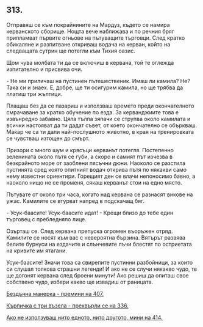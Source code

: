 ## 313.

Отправяш се към покрайнините на Мардуз, където се намира
керванското сборище. Нощта вече наближава и по речния бряг
припламват първите огньове на пътуващите търговци. След кратко
обикаляне и разпитване откриваш водача на керван, който на
следващата сутрин ще потегли към Тихия оазис.

Щом чува молбата ти да се включиш в кервана, той те оглежда
изпитателно и присвива очи.

\- Не ми приличаш на пустинен пътешественик. Имаш ли камила? Не?
Така си и знаех. Е, добре, ще ти осигурим камила, но ще трябва да
платиш три жълтици.

Плащаш без да се пазариш и използваш времето преди
окончателното смрачаване за кратко обучение по езда. За
керванджиите това е извънредно забавно. Цяла тълпа зяпачи се
струпва около камилата и всички настояват да ти дадат съвет, от
което окончателно се объркваш. Макар че са ти дали най-послушното
животно, в края на тренировката се чувстваш изтощен до смърт.

Призори с много шум и крясъци керванът потегля. Постепенно
зеленината около пътя се губи, а скоро и самият път изчезва в
безкрайното море от заоблени пясъчни дюни. Наоколо се разстила
пустинята сред която опитният водач открива пътя по някакви само
нему известни ориентири. Горещият ден се влачи непоносимо бавно, а
наоколо нищо не се променя, сякаш керванът стои на едно място.

Пътувате от около три часа, когато над кервана се разнасят викове
на ужас. Камилите се втурват напред в подскачащ бяг.

\- Усук-баасите! Усук-баасите идат! - Крещи близо до тебе един
търговец с пребледняло лице.

Озърташ се. След кервана препуска огромен въоръжен отряд.
Камилите се носят към вас с невероятна бързина. Вятърът развява
белите бурнуси на ездачите и слънчевите лъчи блестят по остриетата
на кривите им ятагани.

Усук-баасите! Значи това са свирепите пустинни разбойници, за
които си слушал толкова страшни легенди! И ако не се случи някакво
чудо, те ще догонят кервана след броени минути! Ако решиш да
опиташ свое собствено чудо, избери какво ще извадиш от раницата.

[Бездънна манерка - премини на 407.](./407)

[Кърпичка с три възела - прехвърли се на 336.](./336)

[Ако не използуваш нито едното, нито другото, мини на 414.](./414)

